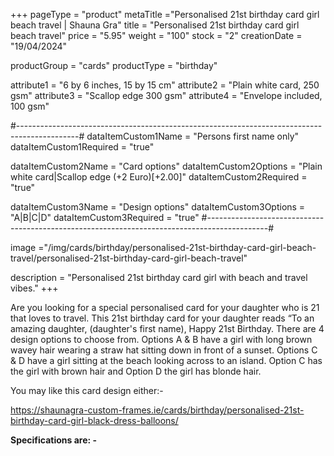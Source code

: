 +++
pageType = "product"
metaTitle ="Personalised 21st birthday card girl beach travel | Shauna Gra"
title = "Personalised 21st birthday card girl beach travel"
price = "5.95"
weight = "100"
stock = "2"
creationDate = "19/04/2024"

productGroup = "cards"
productType = "birthday"

attribute1 = "6 by 6 inches, 15 by 15 cm" 
attribute2 = "Plain white card, 250 gsm"
attribute3 = "Scallop edge 300 gsm"
attribute4 = "Envelope included, 100 gsm"

#---------------------------------------------------------------------------------------------#
dataItemCustom1Name = "Persons first name only"
dataItemCustom1Required = "true"

dataItemCustom2Name = "Card options"
dataItemCustom2Options = "Plain white card|Scallop edge (+2 Euro)[+2.00]"
dataItemCustom2Required = "true"

dataItemCustom3Name = "Design options"
dataItemCustom3Options = "A|B|C|D"
dataItemCustom3Required = "true"
#---------------------------------------------------------------------------------------------#

image ="/img/cards/birthday/personalised-21st-birthday-card-girl-beach-travel/personalised-21st-birthday-card-girl-beach-travel"

description = "Personalised 21st birthday card girl with beach and travel vibes."
+++

Are you looking for a special personalised card for your daughter who is 21 that loves to travel. This 21st birthday card for your daughter reads “To an amazing daughter, (daughter's first name), Happy 21st Birthday. There are 4 design options to choose from. Options A & B have a girl with long brown wavey hair wearing a straw hat sitting down in front of a sunset. Options C & D have a girl sitting at the beach looking across to an island. Option C has the girl with brown hair and Option D the girl has blonde hair.

You may like this card design either:-

https://shaunagra-custom-frames.ie/cards/birthday/personalised-21st-birthday-card-girl-black-dress-balloons/

**Specifications are: -**
